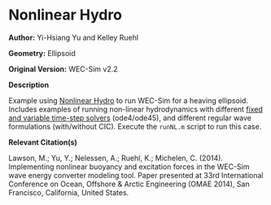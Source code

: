 # Nonlinear Hydro

**Author:**  	Yi-Hsiang Yu and Kelley Ruehl

**Geometry:**	Ellipsoid

**Original Version:** 	WEC-Sim v2.2

**Description**	

Example using [Nonlinear Hydro](https://wec-sim.github.io/WEC-Sim/main/user/advanced_features.html#nonlinear-buoyancy-and-froude-krylov-excitation) to run WEC-Sim for a heaving ellipsoid. Includes examples of running non-linear hydrodynamics with different [fixed and variable time-step solvers](https://wec-sim.github.io/WEC-Sim/main/user/advanced_features.html#time-step-features) (ode4/ode45), and different regular wave formulations (with/without CIC). Execute the `runNL.m` script to run this case. 

**Relevant Citation(s)**

Lawson, M.; Yu, Y.; Nelessen, A.; Ruehl, K.; Michelen, C. (2014). Implementing nonlinear buoyancy and excitation forces in the WEC-Sim wave energy converter modeling tool. Paper presented at 33rd International Conference on Ocean, Offshore & Arctic Engineering (OMAE 2014), San Francisco, California, United States.
